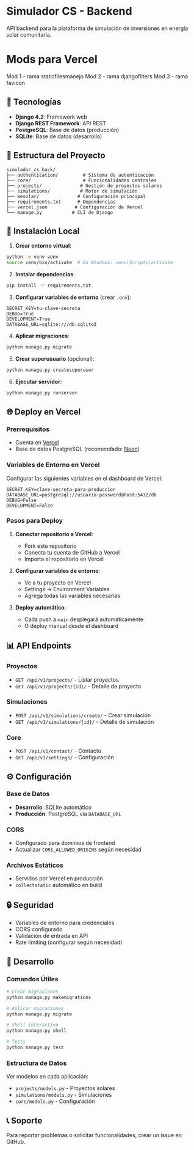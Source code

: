 # Simulador CS - Backend

API backend para la plataforma de simulación de inversiones en energía solar comunitaria.

# Mods para Vercel

Mod 1 - rama staticfilesmanejo
Mod 2 - rama djangofilters
Mod 3 - rama favicon

## 🚀 Tecnologías

- **Django 4.2**: Framework web
- **Django REST Framework**: API REST
- **PostgreSQL**: Base de datos (producción)
- **SQLite**: Base de datos (desarrollo)

## 📁 Estructura del Proyecto

```
simulador_cs_back/
├── authentication/         # Sistema de autenticación
├── core/                   # Funcionalidades centrales
├── projects/              # Gestión de proyectos solares
├── simulations/           # Motor de simulación
├── wesolar/              # Configuración principal
├── requirements.txt      # Dependencias
├── vercel.json          # Configuración de Vercel
└── manage.py           # CLI de Django
```

## 🔧 Instalación Local

1. **Crear entorno virtual**:
```bash
python -m venv venv
source venv/bin/activate  # En Windows: venv\Scripts\activate
```

2. **Instalar dependencias**:
```bash
pip install -r requirements.txt
```

3. **Configurar variables de entorno** (crear `.env`):
```
SECRET_KEY=tu-clave-secreta
DEBUG=True
DEVELOPMENT=True
DATABASE_URL=sqlite:///db.sqlite3
```

4. **Aplicar migraciones**:
```bash
python manage.py migrate
```

5. **Crear superusuario** (opcional):
```bash
python manage.py createsuperuser
```

6. **Ejecutar servidor**:
```bash
python manage.py runserver
```

## 🌐 Deploy en Vercel

### Prerrequisitos
- Cuenta en [Vercel](https://vercel.com)
- Base de datos PostgreSQL (recomendado: [Neon](https://neon.tech))

### Variables de Entorno en Vercel
Configurar las siguientes variables en el dashboard de Vercel:

```
SECRET_KEY=clave-secreta-para-produccion
DATABASE_URL=postgresql://usuario:password@host:5432/db
DEBUG=False
DEVELOPMENT=False
```

### Pasos para Deploy

1. **Conectar repositorio a Vercel**:
   - Fork este repositorio
   - Conecta tu cuenta de GitHub a Vercel
   - Importa el repositorio en Vercel

2. **Configurar variables de entorno**:
   - Ve a tu proyecto en Vercel
   - Settings → Environment Variables
   - Agrega todas las variables necesarias

3. **Deploy automático**:
   - Cada push a `main` desplegará automáticamente
   - O deploy manual desde el dashboard

## 📊 API Endpoints

### Proyectos
- `GET /api/v1/projects/` - Listar proyectos
- `GET /api/v1/projects/{id}/` - Detalle de proyecto

### Simulaciones
- `POST /api/v1/simulations/create/` - Crear simulación
- `GET /api/v1/simulations/{id}/` - Detalle de simulación

### Core
- `POST /api/v1/contact/` - Contacto
- `GET /api/v1/settings/` - Configuración

## ⚙️ Configuración

### Base de Datos
- **Desarrollo**: SQLite automático
- **Producción**: PostgreSQL via `DATABASE_URL`

### CORS
- Configurado para dominios de frontend
- Actualizar `CORS_ALLOWED_ORIGINS` según necesidad

### Archivos Estáticos
- Servidos por Vercel en producción
- `collectstatic` automático en build

## 🔒 Seguridad

- Variables de entorno para credenciales
- CORS configurado
- Validación de entrada en API
- Rate limiting (configurar según necesidad)

## 📝 Desarrollo

### Comandos Útiles
```bash
# Crear migraciones
python manage.py makemigrations

# Aplicar migraciones
python manage.py migrate

# Shell interactivo
python manage.py shell

# Tests
python manage.py test
```

### Estructura de Datos
Ver modelos en cada aplicación:
- `projects/models.py` - Proyectos solares
- `simulations/models.py` - Simulaciones
- `core/models.py` - Configuración

## 📞 Soporte

Para reportar problemas o solicitar funcionalidades, crear un issue en GitHub.
